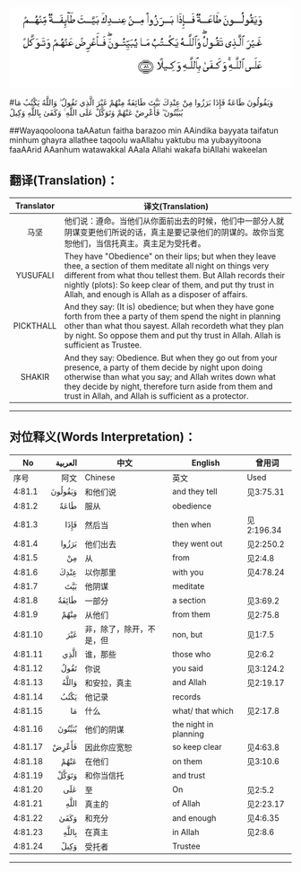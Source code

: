 ![004:081](images/004_081.gif)

#وَيَقُولُونَ طَاعَةٌ فَإِذَا بَرَزُوا مِنْ عِنْدِكَ بَيَّتَ طَائِفَةٌ مِنْهُمْ غَيْرَ الَّذِي تَقُولُ ۖ وَاللَّهُ يَكْتُبُ مَا يُبَيِّتُونَ ۖ فَأَعْرِضْ عَنْهُمْ وَتَوَكَّلْ عَلَى اللَّهِ ۚ وَكَفَىٰ بِاللَّهِ وَكِيلً 

##Wayaqooloona taAAatun faitha barazoo min AAindika bayyata taifatun minhum ghayra allathee taqoolu waAllahu yaktubu ma yubayyitoona faaAArid AAanhum watawakkal AAala Allahi wakafa biAllahi wakeelan 

## 翻译(Translation)：

| Translator | 译文(Translation)                                            |
| :--------: | ------------------------------------------------------------ |
|    马坚    | 他们说：遵命。当他们从你面前出去的时候，他们中一部分人就阴谋变更他们所说的话，真主是要记录他们的阴谋的。故你当宽恕他们，当信托真主。真主足为受托者。 |
|  YUSUFALI  | They have "Obedience" on their lips; but when they leave thee, a section of them meditate all night on things very different from what thou tellest them. But Allah records their nightly (plots): So keep clear of them, and put thy trust in Allah, and enough is Allah as a disposer of affairs. |
| PICKTHALL  | And they say: (It is) obedience; but when they have gone forth from thee a party of them spend the night in planning other than what thou sayest. Allah recordeth what they plan by night. So oppose them and put thy trust in Allah. Allah is sufficient as Trustee. |
|   SHAKIR   | And they say: Obedience. But when they go out from your presence, a party of them decide by night upon doing otherwise than what you say; and Allah writes down what they decide by night, therefore turn aside from them and trust in Allah, and Allah is sufficient as a protector. |

---

## 对位释义(Words Interpretation)：

| No   | العربية | 中文    | English | 曾用词 |
| ---- | ------: | ------- | ------- | ------ |
| 序号 |    阿文 | Chinese | 英文    | Used   |
| 4:81.1  | وَيَقُولُونَ | 和他们说                 | and they tell         | 见3:75.31  |
| 4:81.2  | طَاعَةٌ    | 服从                     | obedience             |            |
| 4:81.3  | فَإِذَا    | 然后当                   | then when             | 见2:196.34 |
| 4:81.4  | بَرَزُوا   | 他们出去                 | they went out         | 见2:250.2  |
| 4:81.5  | مِنْ      | 从                       | from                  | 见2:4.8    |
| 4:81.6  | عِنْدِكَ    | 以你那里                 | with you              | 见4:78.24  |
| 4:81.7  | بَيَّتَ     | 他阴谋                   | meditate              |            |
| 4:81.8  | طَائِفَةٌ   | 一部分                   | a section             | 见3:69.2   |
| 4:81.9  | مِنْهُمْ    | 从他们                   | from them             | 见2:75.8   |
| 4:81.10 | غَيْرَ     | 非，除了，除开，不是，但 | non, but              | 见1:7.5    |
| 4:81.11 | الَّذِي    | 谁，那些                 | those who             | 见2:6.2    |
| 4:81.12 | تَقُولُ    | 你说                     | you said              | 见3:124.2  |
| 4:81.13 | وَاللَّهُ   | 和安拉，真主             | and Allah             | 见2:19.17  |
| 4:81.14 | يَكْتُبُ    | 他记录                   | records               |            |
| 4:81.15 | مَا      | 什么                     | what/ that which      | 见2:17.8   |
| 4:81.16 | يُبَيِّتُونَ  | 他们的阴谋               | the night in planning |            |
| 4:81.17 | فَأَعْرِضْ   | 因此你应宽恕             | so keep clear         | 见4:63.8   |
| 4:81.18 | عَنْهُمْ    | 在他们                   | on them               | 见3:10.6   |
| 4:81.19 | وَتَوَكَّلْ   | 和你当信托               | and trust             |            |
| 4:81.20 | عَلَى     | 至                       | On                    | 见2:5.2    |
| 4:81.21 | اللَّهِ    | 真主的                   | of Allah              | 见2:23.17  |
| 4:81.22 | وَكَفَىٰ    | 和充分                   | and enough            | 见4:6.35   |
| 4:81.23 | بِاللَّهِ   | 在真主                   | in Allah              | 见2:8.6    |
| 4:81.24 | وَكِيلً    | 受托者                   | Trustee               |            |

---
